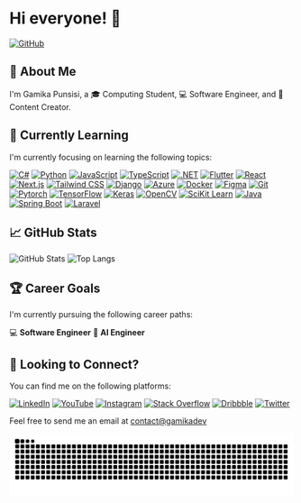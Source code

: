 # Hi everyone! 👋

[![GitHub](https://img.shields.io/badge/GitHub-000000?style=flat&logo=github&logoColor=white)](https://github.com/gamikapunsisi)


## 💼 About Me

I'm Gamika Punsisi, a 🎓 Computing Student, 💻 Software Engineer, and 📢 Content Creator.

## 🌱 Currently Learning

I'm currently focusing on learning the following topics:

[![C#](https://img.shields.io/badge/C%23-000000?style=flat&logo=c-sharp&logoColor=512BD4)](https://dotnet.microsoft.com/languages/csharp)
[![Python](https://img.shields.io/badge/Python-000000?style=flat&logo=python&logoColor=3776AB)](https://www.python.org/)
[![JavaScript](https://img.shields.io/badge/JavaScript-000000?style=flat&logo=javascript&logoColor=F7DF1E)](https://www.javascript.com/)
[![TypeScript](https://img.shields.io/badge/TypeScript-000000?style=flat&logo=typescript&logoColor=3178C6)](https://www.typescriptlang.org/)
[![.NET](https://img.shields.io/badge/.NET-000000?style=flat&logo=.net&logoColor=512BD4)](https://dotnet.microsoft.com/)
[![Flutter](https://img.shields.io/badge/Flutter-000000?style=flat&logo=flutter&logoColor=02569B)](https://flutter.dev/)
[![React](https://img.shields.io/badge/React-000000?style=flat&logo=react&logoColor=61DAFB)](https://react.dev/)
[![Next.js](https://img.shields.io/badge/Next.js-000000?style=flat&logo=next.js&logoColor=ffffff)](https://nextjs.org/)
[![Tailwind CSS](https://img.shields.io/badge/Tailwind%20CSS-000000?style=flat&logo=tailwind-css&logoColor=38B2AC)](https://tailwindcss.com/)
[![Django](https://img.shields.io/badge/Django-000000?style=flat&logo=django&logoColor=ffffff)](https://www.djangoproject.com/)
[![Azure](https://img.shields.io/badge/Azure-000000?style=flat&logo=microsoft-azure&logoColor=0078D4)](https://azure.microsoft.com/)
[![Docker](https://img.shields.io/badge/Docker-000000?style=flat&logo=docker&logoColor=2496ED)](https://www.docker.com/)
[![Figma](https://img.shields.io/badge/Figma-000000?style=flat&logo=figma&logoColor=F24E1E)](https://www.figma.com/)
[![Git](https://img.shields.io/badge/Git-000000?style=flat&logo=git&logoColor=F05032)](https://git-scm.com/)
[![Pytorch](https://img.shields.io/badge/Pytorch-000000?style=flat&logo=pytorch&logoColor=EE4C2C)](https://pytorch.org/)
[![TensorFlow](https://img.shields.io/badge/TensorFlow-000000?style=flat&logo=tensorflow&logoColor=FF6F00)](https://www.tensorflow.org/)
[![Keras](https://img.shields.io/badge/Keras-000000?style=flat&logo=keras&logoColor=D00000)](https://keras.io/)
[![OpenCV](https://img.shields.io/badge/OpenCV-000000?style=flat&logo=opencv&logoColor=5C3EE8)](https://opencv.org/)
[![SciKit Learn](https://img.shields.io/badge/SciKit%20Learn-000000?style=flat&logo=scikit-learn&logoColor=F7931E)](https://scikit-learn.org/)
[![Java](https://img.shields.io/badge/Java-007396?style=flat&logo=java&logoColor=white)](https://www.java.com/)
[![Spring Boot](https://img.shields.io/badge/Spring%20Boot-6DB33F?style=flat&logo=spring-boot&logoColor=white)](https://spring.io/projects/spring-boot)
[![Laravel](https://img.shields.io/badge/Laravel-FF2D20?style=flat&logo=laravel&logoColor=white)](https://laravel.com/)


## 📈 GitHub Stats

![GitHub Stats](https://github-readme-stats.vercel.app/api?username=gamikapunsisi&show_icons=true&theme=dark&bg_color=0d1117&count_private=true&include_all_commits=true&hide_border=true&hide_rank=true&show=reviews,discussions_started,discussions_answered,prs_merged,prs_merged_percentage)
![Top Langs](https://github-readme-stats.vercel.app/api/top-langs/?username=gamikapunsisi&layout=compact&theme=dark&bg_color=0d1117&hide_border=true&langs_count=18)



## 🏆 Career Goals

I'm currently pursuing the following career paths:

💻 **Software Engineer**
🤖 **AI Engineer**  

## 💌 Looking to Connect?

You can find me on the following platforms:

[![LinkedIn](https://img.shields.io/badge/LinkedIn-000000?style=flat&logo=linkedin&logoColor=0077B5)](https://linkedin.com/in/gamikapunsisi/)
[![YouTube](https://img.shields.io/badge/YouTube-000000?flat&logo=youtube&logoColor=FF0000)](https://youtube.com/@gamikapunsisi/)
[![Instagram](https://img.shields.io/badge/Instagram-000000?style=flat&logo=instagram&logoColor=E4405F)](https://instagram.com/gamika_punsisi/)
[![Stack Overflow](https://img.shields.io/badge/Stack%20Overflow-FE7A16?style=flat&logo=stack-overflow&logoColor=white)](https://stackoverflow.com/users/16166623)
[![Dribbble](https://img.shields.io/badge/Dribbble-EA4C89?style=flat&logo=dribbble&logoColor=white)](https://dribbble.com/gamikapunsisi)
[![Twitter](https://img.shields.io/badge/Twitter-1DA1F2?style=flat&logo=twitter&logoColor=white)](https://twitter.com/gamikapunsisi)



Feel free to send me an email at [contact@gamikadev](mailto:contact@gamikadev)

![Snake animation](https://github.com/GuillaumeFalourd/GuillaumeFalourd/blob/output/github-contribution-grid-snake.svg)



































